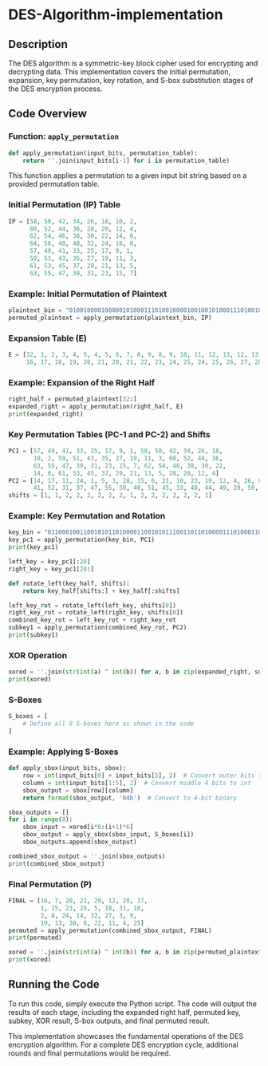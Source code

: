# DES-Algorithm-implementation

## Description

The DES algorithm is a symmetric-key block cipher used for encrypting and decrypting data. This implementation covers the initial permutation, expansion, key permutation, key rotation, and S-box substitution stages of the DES encryption process.

## Code Overview

### Function: `apply_permutation`

```python
def apply_permutation(input_bits, permutation_table):
    return ''.join(input_bits[i-1] for i in permutation_table)
```

This function applies a permutation to a given input bit string based on a provided permutation table.

### Initial Permutation (IP) Table

```python
IP = [58, 50, 42, 34, 26, 18, 10, 2,
      60, 52, 44, 36, 28, 20, 12, 4,
      62, 54, 46, 38, 30, 22, 14, 6,
      64, 56, 48, 40, 32, 24, 16, 8,
      57, 49, 41, 33, 25, 17, 9, 1,
      59, 51, 43, 35, 27, 19, 11, 3,
      61, 53, 45, 37, 29, 21, 13, 5,
      63, 55, 47, 39, 31, 23, 15, 7]
```

### Example: Initial Permutation of Plaintext

```python
plaintext_bin = "0100100001000001010001110100100001001001010001110100100001000001"
permuted_plaintext = apply_permutation(plaintext_bin, IP)
```

### Expansion Table (E)

```python
E = [32, 1, 2, 3, 4, 5, 4, 5, 6, 7, 8, 9, 8, 9, 10, 11, 12, 13, 12, 13, 14, 15, 16, 17,
     16, 17, 18, 19, 20, 21, 20, 21, 22, 23, 24, 25, 24, 25, 26, 27, 28, 29, 28, 29, 30, 31, 31, 1]
```

### Example: Expansion of the Right Half

```python
right_half = permuted_plaintext[32:]
expanded_right = apply_permutation(right_half, E)
print(expanded_right)
```

### Key Permutation Tables (PC-1 and PC-2) and Shifts

```python
PC1 = [57, 49, 41, 33, 25, 17, 9, 1, 58, 50, 42, 34, 26, 18,
       10, 2, 59, 51, 43, 35, 27, 19, 11, 3, 60, 52, 44, 36,
       63, 55, 47, 39, 31, 23, 15, 7, 62, 54, 46, 38, 30, 22,
       14, 6, 61, 53, 45, 37, 29, 21, 13, 5, 28, 20, 12, 4]
PC2 = [14, 17, 11, 24, 1, 5, 3, 28, 15, 6, 21, 10, 23, 19, 12, 4, 26, 8, 16, 7, 27, 20, 13, 2,
       41, 52, 31, 37, 47, 55, 30, 40, 51, 45, 33, 48, 44, 49, 39, 56, 34, 53, 46, 42, 50, 36, 29, 32]
shifts = [1, 1, 2, 2, 2, 2, 2, 2, 1, 2, 2, 2, 2, 2, 2, 1]
```

### Example: Key Permutation and Rotation

```python
key_bin = "0110001001100101011010000110010101110011011010000111010001101001"
key_pc1 = apply_permutation(key_bin, PC1)
print(key_pc1)

left_key = key_pc1[:28]
right_key = key_pc1[28:]

def rotate_left(key_half, shifts):
    return key_half[shifts:] + key_half[:shifts]

left_key_rot = rotate_left(left_key, shifts[0])
right_key_rot = rotate_left(right_key, shifts[0])
combined_key_rot = left_key_rot + right_key_rot
subkey1 = apply_permutation(combined_key_rot, PC2)
print(subkey1)
```

### XOR Operation

```python
xored = ''.join(str(int(a) ^ int(b)) for a, b in zip(expanded_right, subkey1))
print(xored)
```

### S-Boxes

```python
S_boxes = [
    # Define all 8 S-boxes here as shown in the code
]
```

### Example: Applying S-Boxes

```python
def apply_sbox(input_bits, sbox):
    row = int(input_bits[0] + input_bits[5], 2)  # Convert outer bits to int
    column = int(input_bits[1:5], 2)  # Convert middle 4 bits to int
    sbox_output = sbox[row][column]
    return format(sbox_output, '04b')  # Convert to 4-bit binary

sbox_outputs = []
for i in range(8):
    sbox_input = xored[i*6:(i+1)*6]
    sbox_output = apply_sbox(sbox_input, S_boxes[i])
    sbox_outputs.append(sbox_output)

combined_sbox_output = ''.join(sbox_outputs)
print(combined_sbox_output)
```

### Final Permutation (P)

```python
FINAL = [16, 7, 20, 21, 29, 12, 28, 17,
         1, 15, 23, 26, 5, 18, 31, 10,
         2, 8, 24, 14, 32, 27, 3, 9,
         19, 13, 30, 6, 22, 11, 4, 25]
permuted = apply_permutation(combined_sbox_output, FINAL)
print(permuted)

xored = ''.join(str(int(a) ^ int(b)) for a, b in zip(permuted_plaintext[:32], permuted))
print(xored)
```

## Running the Code

To run this code, simply execute the Python script. The code will output the results of each stage, including the expanded right half, permuted key, subkey, XOR result, S-box outputs, and final permuted result.

This implementation showcases the fundamental operations of the DES encryption algorithm. For a complete DES encryption cycle, additional rounds and final permutations would be required.
